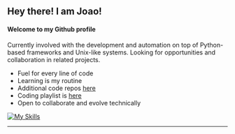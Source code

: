## Hey there! I am Joao!
#### Welcome to my Github profile

Currently involved with the development and automation on top of Python-based frameworks and Unix-like systems. Looking for opportunities and collaboration in related projects.
- Fuel for every line of code
- Learning is my routine
- Additional code repos <a href="https://gitlab.com/joaov777">here</a>
- Coding playlist is <a href="https://open.spotify.com/playlist/5sedWanZzMweY9HsRknQwq?si=852bff8a42b943d3">here</a>
- Open to collaborate and evolve technically

[![My Skills](https://skillicons.dev/icons?i=bash,django,py,docker,git,github,gitlab,githubactions,html,linux,mysql,postgres,nginx,vim,vscode)](https://skillicons.dev)

---




